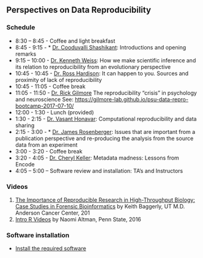 
## Perspectives on Data Reproducibility

### Schedule

* 8:30 – 8:45 - Coffee and light breakfast
* 8:45 - 9:15 - * [Dr. Cooduvalli Shashikant](http://animalscience.psu.edu/directory/css13): Introductions and opening remarks
* 9:15 – 10:00 - [Dr. Kenneth Weiss](http://anth.la.psu.edu/people/kmw40): How we make scientific inference and its relation to reproducibility from an evolutionary perspective
* 10:45 - 10:45 - [Dr. Ross Hardison](http://bmb.psu.edu/directory/rch8): It can happen to you. Sources and proximity of lack of reproducibility
* 10:45 - 11:05 - Coffee break
* 11:05 - 11:50 - [Dr. Rick Gilmore](http://psych.la.psu.edu/directory/rog1) The reproducibility “crisis” in psychology and neuroscience  See: https://gilmore-lab.github.io/psu-data-repro-bootcamp-2017-07-10/
* 12:00 - 1:30 - Lunch (provided)
* 1:30 - 2:15 - [Dr. Vasant Honavar](https://www.ist.psu.edu/directory/faculty/vuh14): Computational reproducibility and data sharing
* 2:15 - 3:00 - * [Dr. James Rosenberger](http://stat.psu.edu/people/jlr): Issues that are important from a publication perspective and re-producing the analysis from the source data from an experiment
* 3:00 - 3:20 - Coffee break
* 3:20 - 4:05	- [Dr. Cheryl Keller](http://bmb.psu.edu/directory/cak142): Metadata madness: Lessons from Encode
* 4:05 – 5:00 – Software review and installation: TA’s and Instructors

### Videos

1. [The Importance of Reproducible Research
  in High-Throughput Biology: Case Studies in Forensic Bioinformatics][bag] by Keith Baggerly, UT M.D. Anderson Cancer Center, 201  
2. [Intro R Videos](https://psu.app.box.com/s/qudhqftt9dr2nveolfs4coo3122cpnfd) by Naomi Altman, Penn State, 2016


[bag]: http://videolectures.net/cancerbioinformatics2010_baggerly_irrh 
[irrep]: http://www.nature.com/news/reproducibility-1.17552
[crisis]: http://www.nature.com/news/1-500-scientists-lift-the-lid-on-reproducibility-1.19970
[reproducibility]: http://www.nature.com/news/reproducibility-1.17552

### Software installation 

* [Install the required software](/install.html)
